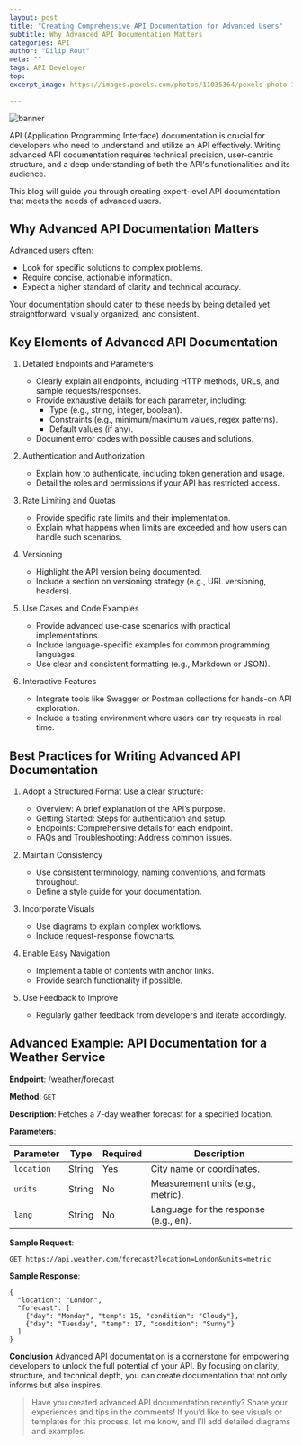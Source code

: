 ```yaml
---
layout: post
title: "Creating Comprehensive API Documentation for Advanced Users"
subtitle: Why Advanced API Documentation Matters
categories: API
author: "Dilip Rout"
meta: ""
tags: API Developer
top: 
excerpt_image: https://images.pexels.com/photos/11035364/pexels-photo-11035364.jpeg?auto=compress&cs=tinysrgb&w=1260&h=750&dpr=1

---
```


![banner](https://images.pexels.com/photos/11035364/pexels-photo-11035364.jpeg?auto=compress&cs=tinysrgb&w=1260&h=750&dpr=1)

API (Application Programming Interface) documentation is crucial for developers who need to understand and utilize an API effectively. Writing advanced API documentation requires technical precision, user-centric structure, and a deep understanding of both the API's functionalities and its audience.

This blog will guide you through creating expert-level API documentation that meets the needs of advanced users.

## Why Advanced API Documentation Matters
Advanced users often:

* Look for specific solutions to complex problems.
* Require concise, actionable information.
* Expect a higher standard of clarity and technical accuracy.

Your documentation should cater to these needs by being detailed yet straightforward, visually organized, and consistent.

## Key Elements of Advanced API Documentation
1. Detailed Endpoints and Parameters
    * Clearly explain all endpoints, including HTTP methods, URLs, and sample requests/responses.
    * Provide exhaustive details for each parameter, including:
        * Type (e.g., string, integer, boolean).
        * Constraints (e.g., minimum/maximum values, regex patterns).
        * Default values (if any).
    * Document error codes with possible causes and solutions.

2. Authentication and Authorization
    * Explain how to authenticate, including token generation and usage.
    * Detail the roles and permissions if your API has restricted access.

3. Rate Limiting and Quotas
    * Provide specific rate limits and their implementation.
    * Explain what happens when limits are exceeded and how users can handle such scenarios.

4. Versioning
    * Highlight the API version being documented.
    * Include a section on versioning strategy (e.g., URL versioning, headers).

5. Use Cases and Code Examples
    * Provide advanced use-case scenarios with practical implementations.
    * Include language-specific examples for common programming languages.
    * Use clear and consistent formatting (e.g., Markdown or JSON).

6. Interactive Features
    * Integrate tools like Swagger or Postman collections for hands-on API exploration.
    * Include a testing environment where users can try requests in real time.

## Best Practices for Writing Advanced API Documentation

1. Adopt a Structured Format Use a clear structure:
    * Overview: A brief explanation of the API’s purpose.
    * Getting Started: Steps for authentication and setup.
    * Endpoints: Comprehensive details for each endpoint.
    * FAQs and Troubleshooting: Address common issues.

2. Maintain Consistency
    * Use consistent terminology, naming conventions, and formats throughout.
    * Define a style guide for your documentation.

3. Incorporate Visuals
    * Use diagrams to explain complex workflows.
    * Include request-response flowcharts.

4. Enable Easy Navigation
    * Implement a table of contents with anchor links.
    * Provide search functionality if possible.

5. Use Feedback to Improve
    * Regularly gather feedback from developers and iterate accordingly.

## Advanced Example: API Documentation for a Weather Service

**Endpoint**: /weather/forecast

**Method**: `GET`

**Description**: Fetches a 7-day weather forecast for a specified location.

**Parameters**:

| Parameter | Type | Required | Description |
| --------- | ------- | -------- | ----------- |
| `location` | String | Yes | City name or coordinates. |
| `units` | String | No | Measurement units (e.g., metric). |
| `lang` | String | No | Language for the response (e.g., en). |

**Sample Request**:

```
GET https://api.weather.com/forecast?location=London&units=metric
```


**Sample Response**:

```
{
  "location": "London",
  "forecast": [
    {"day": "Monday", "temp": 15, "condition": "Cloudy"},
    {"day": "Tuesday", "temp": 17, "condition": "Sunny"}
  ]
}
```

**Conclusion**
Advanced API documentation is a cornerstone for empowering developers to unlock the full potential of your API. By focusing on clarity, structure, and technical depth, you can create documentation that not only informs but also inspires.

> Have you created advanced API documentation recently? Share your experiences and tips in the comments! If you’d like to see visuals or templates for this process, let me know, and I’ll add detailed diagrams and examples.